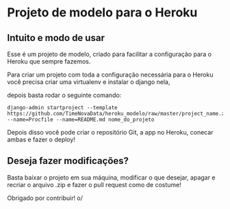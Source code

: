 # Projeto de modelo para o Heroku
## Intuito e modo de usar
Esse é um projeto de modelo, criado para facilitar a configuração para o Heroku que sempre fazemos.

Para criar um projeto com toda a configuração necessária para o Heroku você precisa criar uma virtualenv e instalar o django nela,

depois basta rodar o seguinte comando:

```shell
django-admin startproject --template https://github.com/TimeNovaData/heroku_modelo/raw/master/project_name.zip --name=Procfile --name=README.md nome_do_projeto
```

Depois disso você pode criar o repositório Git, a app no Heroku, conecar ambas e fazer o deploy!

## Deseja fazer modificações?
Basta baixar o projeto em sua máquina, modificar o que desejar, apagar e recriar o arquivo .zip e fazer o pull request como de costume!

Obrigado por contribuir! o/
